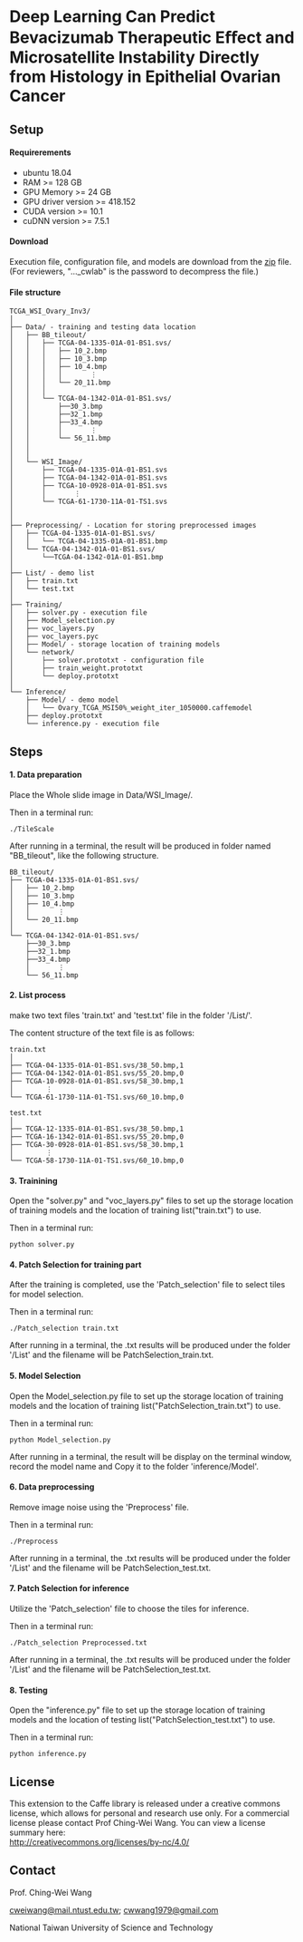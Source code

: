 # Deep Learning Can Predict Bevacizumab Therapeutic Eﬀect and Microsatellite Instability Directly from Histology in Epithelial Ovarian Cancer

## Setup

#### Requirerements
- ubuntu 18.04
- RAM >= 128 GB
- GPU Memory >= 24 GB
- GPU driver version >= 418.152
- CUDA version >= 10.1
- cuDNN version >= 7.5.1

#### Download
Execution file, configuration file, and models are download from the [zip]([https://drive.google.com/file/d/1MqGr6y_EgdS5CscmfWFmABvFkE1UCwe6/view?usp=share_link](https://drive.google.com/file/d/1bOr9D7tfmh5JMphQNKM3zhNYHQVqvdA0/view?usp=sharing)) file.  (For reviewers, "..._cwlab" is the password to decompress the file.)

#### File structure
```
TCGA_WSI_Ovary_Inv3/
│
├── Data/ - training and testing data location
│   ├── BB_tileout/
│   │   ├── TCGA-04-1335-01A-01-BS1.svs/
│   │   │   ├── 10_2.bmp
│   │   │   ├── 10_3.bmp
│   │   │   ├── 10_4.bmp
│   │   │   │       ⋮
│   │   │   └── 20_11.bmp
│   │   │
│   │   └── TCGA-04-1342-01A-01-BS1.svs/
│   │       ├──30_3.bmp
│   │       ├──32_1.bmp
│   │       ├──33_4.bmp
│   │       │       ⋮
│   │       └── 56_11.bmp          
│   │
│   │
│   └── WSI_Image/
│       ├── TCGA-04-1335-01A-01-BS1.svs
│       ├── TCGA-04-1342-01A-01-BS1.svs
│       ├── TCGA-10-0928-01A-01-BS1.svs
│       │       ⋮
│       └── TCGA-61-1730-11A-01-TS1.svs
│
│
├── Preprocessing/ - Location for storing preprocessed images
│   ├── TCGA-04-1335-01A-01-BS1.svs/
│   │   └── TCGA-04-1335-01A-01-BS1.bmp
│   └── TCGA-04-1342-01A-01-BS1.svs/
│       └──TCGA-04-1342-01A-01-BS1.bmp        
│
├── List/ - demo list
│   ├── train.txt
│   └── test.txt
│
├── Training/
│   ├── solver.py - execution file
│   ├── Model_selection.py
│   ├── voc_layers.py
│   ├── voc_layers.pyc
│   ├── Model/ - storage location of training models
│   └── network/
│       ├── solver.prototxt - configuration file
│       ├── train_weight.prototxt
│       └── deploy.prototxt
│
└── Inference/ 
    ├── Model/ - demo model
    │   └── Ovary_TCGA_MSI50%_weight_iter_1050000.caffemodel
    ├── deploy.prototxt
    └── inference.py - execution file

```

## Steps

#### 1. Data preparation
Place the Whole slide image in Data/WSI_Image/.

Then in a terminal run:
```
./TileScale
```

After running in a terminal, the result will be produced in folder named "BB_tileout", like the following structure.
```
BB_tileout/
├── TCGA-04-1335-01A-01-BS1.svs/
│   ├── 10_2.bmp
│   ├── 10_3.bmp
│   ├── 10_4.bmp
│   │       ⋮
│   └── 20_11.bmp
│   
└── TCGA-04-1342-01A-01-BS1.svs/
    ├──30_3.bmp
    ├──32_1.bmp
    ├──33_4.bmp
    │       ⋮
    └── 56_11.bmp     
```


#### 2. List process
make two text files 'train.txt' and 'test.txt' file in the folder '/List/'.

The content structure of the text file is as follows:
```
train.txt
│
├── TCGA-04-1335-01A-01-BS1.svs/38_50.bmp,1
├── TCGA-04-1342-01A-01-BS1.svs/55_20.bmp,0
├── TCGA-10-0928-01A-01-BS1.svs/58_30.bmp,1
│        ⋮
└── TCGA-61-1730-11A-01-TS1.svs/60_10.bmp,0

test.txt
│
├── TCGA-12-1335-01A-01-BS1.svs/38_50.bmp,1
├── TCGA-16-1342-01A-01-BS1.svs/55_20.bmp,0
├── TCGA-30-0928-01A-01-BS1.svs/58_30.bmp,1
│        ⋮
└── TCGA-58-1730-11A-01-TS1.svs/60_10.bmp,0

```


#### 3. Trainining
Open the "solver.py" and "voc_layers.py" files to set up the storage location of training models and the location of training list("train.txt") to use.

Then in a terminal run:
```
python solver.py
```


#### 4. Patch Selection for training part
After the training is completed, use the 'Patch_selection' file to select tiles for model selection.

Then in a terminal run:
```
./Patch_selection train.txt
```
After running in a terminal, the .txt results will be produced under the folder '/List' and the filename will be PatchSelection_train.txt.


#### 5. Model Selection
Open the Model_selection.py file to set up the storage location of training models and the location of training list("PatchSelection_train.txt") to use.

Then in a terminal run:
```
python Model_selection.py
```
After running in a terminal, the result will be display on the terminal window, record the model name and Copy it to the folder 'inference/Model'.


#### 6. Data preprocessing
Remove image noise using the 'Preprocess' file.

Then in a terminal run:
```
./Preprocess
```
After running in a terminal, the .txt results will be produced under the folder '/List' and the filename will be PatchSelection_test.txt. 


#### 7. Patch Selection for inference
Utilize the 'Patch_selection' file to choose the tiles for inference.

Then in a terminal run:
```
./Patch_selection Preprocessed.txt
```
After running in a terminal, the .txt results will be produced under the folder '/List' and the filename will be PatchSelection_test.txt. 


#### 8. Testing
Open the "inference.py" file to set up the storage location of training models and the location of testing list("PatchSelection_test.txt") to use.

Then in a terminal run:
```
python inference.py
```


## License
This extension to the Caffe library is released under a creative commons license, which allows for personal and research use only. For a commercial license please contact Prof Ching-Wei Wang. You can view a license summary here:  
http://creativecommons.org/licenses/by-nc/4.0/


## Contact
Prof. Ching-Wei Wang  
  
cweiwang@mail.ntust.edu.tw; cwwang1979@gmail.com  
  
National Taiwan University of Science and Technology
